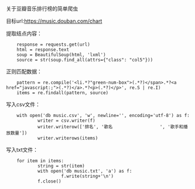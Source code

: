 关于豆瓣音乐排行榜的简单爬虫


 目标url:https://music.douban.com/chart

  提取结点内容：
  
        response = requests.get(url)
        html = response.text
        soup = BeautifulSoup(html, 'lxml')
        source = str(soup.find_all(attrs={"class": "col5"}))

        
  正则匹配数据：
  
        pattern = re.compile('<li.*?"green-num-box">(.*?)</span>.*?<a href="javascript:;">(.*?)</a>.*?<p>(.*?)</p>', re.S | re.I)
        items = re.findall(pattern, source)
        

 写入csv文件：
 
        with open('db music.csv', 'w', newline='', encoding='utf-8') as f:
                writer = csv.writer(f)
                writer.writerow(['排名', '歌名                  ', '歌手和播放数量'])
                writer.writerows(items) 
    
    
  写入txt文件：
  
        for item in items:
                string = str(item)
                with open('db music.txt', 'a') as f:
                         f.write(string+'\n')
                f.close()

            
     
